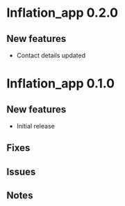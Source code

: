 # Inflation_app 0.2.0

## New features

 - Contact details updated
 

# Inflation_app 0.1.0

## New features

 - Initial release

## Fixes

## Issues

## Notes

